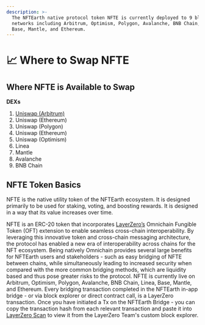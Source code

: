```yaml
---
description: >-
  The NFTEarth native protocol token NFTE is currently deployed to 9 blockchain
  networks including Arbitrum, Optimism, Polygon, Avalanche, BNB Chain, Linea,
  Base, Mantle, and Ethereum.
---
```


# 📈 Where to Swap NFTE

## Where NFTE is Available to Swap

**DEXs**

1. [Uniswap (Arbitrum)](https://app.uniswap.org/swap?outputCurrency=0x51b902f19a56f0c8e409a34a215ad2673edf3284\&chain=arbitrum)
2. Uniswap (Ethereum)
3. Uniswap (Polygon)
4. Uniswap (Ethereum)
5. Uniswap (Optimism)
6. Linea
7. Mantle
8. Avalanche
9. BNB Chain

## NFTE Token Basics

NFTE is the native utility token of the NFTEarth ecosystem. It is designed primarily to be used for staking, voting, and boosting rewards. It is designed in a way that its value increases over time.

NFTE is an ERC-20 token that incorporates [LayerZero’s](https://layerzero.network/) Omnichain Fungible Token (OFT) extension to enable seamless cross-chain interoperability. By leveraging this innovative token and cross-chain messaging architecture, the protocol has enabled a new era of interoperability across chains for the NFT ecosystem. Being natively Omnichain provides several large benefits for NFTEarth users and stakeholders - such as easy bridging of NFTE between chains, while simultaneously leading to increased security when compared with the more common bridging methods, which are liquidity based and thus pose greater risks to the protocol. NFTE is currently live on Arbitrum, Optimism, Polygon, Avalanche, BNB Chain, Linea, Base, Mantle, and Ethereum. Every bridging transaction completed in the NFTEarth in-app bridge - or via block explorer or direct contract call, is a LayerZero transaction. Once you have initiated a Tx on the NFTEarth Bridge - you can copy the transaction hash from each relevant transaction and paste it into [LayerZero Scan](https://layerzeroscan.com/) to view it from the LayerZero Team's custom block explorer.&#x20;

